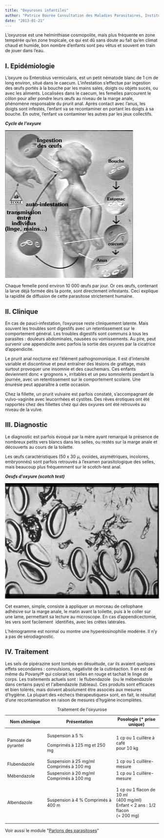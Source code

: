 ```yaml
---
title: "Oxyuroses infantiles"
author: "Patrice Bourée Consultation des Maladies Parasitaires, Institut Alfred Fournier Paris, France"
date: "2013-01-21"
---
```


<div class="teaser"><p>L’oxyurose est une helminthiase cosmopolite, mais plus fréquente en zone tempérée qu’en zone tropicale, ce qui est dû sans doute au fait qu’en climat chaud et humide, bon nombre d’enfants sont peu vêtus et souvent en train de jouer dans l’eau.</p></div>

## I. Epidémiologie

L’oxyure ou Enterobius vermicularis, est un petit nématode blanc de 1 cm de long environ, situé dans le caecum. L’infestation s’effectue par ingestion des œufs portés à la bouche par les mains sales, doigts ou objets sucés, ou avec les aliments. Localisées dans le caecum, les femelles parcourent le côlon pour aller pondre leurs œufs au niveau de la marge anale, phénomène responsable du prurit anal. Après contact avec l’anus, les doigts sont infestés, l’enfant va se recontaminer en portant les doigts à sa bouche. En outre, l’enfant va contaminer les autres par les jeux collectifs.

_**Cycle de l'oxyure**_


![](page-5-fig-2-0.jpg)


Chaque femelle pond environ 10 000 œufs par jour. Or ces œufs, contenant la larve déjà formée dès la ponte, sont directement infestants. Ceci explique la rapidité de diffusion de cette parasitose strictement humaine.

## II. Clinique

En cas de pauci-infestation, l’oxyurose reste cliniquement latente. Mais souvent les troubles sont digestifs avec un retentissement sur le comportement général. Les troubles digestifs sont communs à tous les parasites : douleurs abdominales, nausées ou vomissements. Au pire, peut survenir une appendicite avec parfois la sortie des oxyures par la cicatrice d’appendicite.

Le prurit anal nocturne est l’élément pathognomonique. Il est d’intensité variable et discontinue et peut entraîner des lésions de grattage, mais surtout provoquer une insomnie et des cauchemars. Ces enfants deviennent donc « grognons », irritables et un peu somnolents pendant la journée, avec un retentissement sur le comportement scolaire. Une énurésie peut apparaître à cette occasion.

Chez la fillette, un prurit vulvaire est parfois constaté, s’accompagnant de vulvo-vaginite avec leucorrhées et cystites. Des rêves érotiques ont été rapportés chez des fillettes chez qui des oxyures ont été retrouvés au niveau de la vulve.

## III. Diagnostic

Le diagnostic est parfois évoqué par la mère ayant remarqué la présence de nombreux petits vers blancs dans les selles, ou restés sur la marge anale et découverts au cours de la toilette.

Les œufs caractéristiques (50 x 30 µ, ovoïdes, asymétriques, incolores, embryonnés) sont parfois retrouvés à l’examen parasitologique des selles, mais beaucoup plus fréquemment sur le scotch-test anal.

_**Oeufs d'oxyure (scotch test)**_


![](page-6-fig-3-oeufs-d-oxyure-scotch-test.jpg)


Cet examen, simple, consiste à appliquer un morceau de cellophane adhésive sur la marge anale, le matin avant la toilette, puis à le coller sur une lame, permettant sa lecture au microscope. En cas d’appendicectomie, les vers sont facilement  identifiés, avec les crêtes latérales.

L’hémogramme est normal ou montre une hyperéosinophilie modérée. Il n’y a pas de sérodiagnostic.

## IV. Traitement

Les sels de pipérazine sont tombés en désuétude, car ils avaient quelques effets secondaires : convulsions, négativité de la cutiréaction. Il en est de même du Povanyl® qui colorait les selles en rouge et tachait le linge de corps. Les traitements actuels sont : le flubendazole  (ou le mébendazole dans certains pays) et l'albendazole (tableau). Ces produits sont efficaces et bien tolérés, mais doivent absolument être associés aux mesures d’hygiène. La plupart des «échecs thérapeutiques» sont, en fait, le résultat d’une recontamination en raison de mesures d’hygiène incomplètes.

<table>
<caption>Traitement de l'oxyurose</caption>

<thead>

<tr>

<th scope="col">Nom chimique</th>

<th scope="col">Présentation</th>

<th scope="col">Posologie  
(* prise unique)</th>

</tr>

</thead>

<tbody>

<tr>

<td>

Pamoate de pyrantel

</td>

<td>

Suspension à 5 %

Comprimés à 125 mg et 250 mg

</td>

<td>

1 cp ou 1 cuillère à café  
pour 10 kg

</td>

</tr>

<tr>

<td>Flubendazole</td>

<td>Suspension à 25 mg/ml  
Comprimés à 100 mg</td>

<td>1 cp ou 1 cuillère-mesure</td>

</tr>

<tr>

<td>Mébendazole</td>

<td>Suspension à 20 mg/ml  
Comprimés à 100 mg</td>

<td>1 cp ou 1 cuillère-mesure</td>

</tr>

<tr>

<td>Albendazole</td>

<td>Suspension à 4 %  
Comprimés à 400 m</td>

<td>

1 cp ou 1 flacon de 10 ml  
(400 mg/ml)  
Enfant < 2 ans : 1/2 flacon  
(= 200 mg)

</td>

</tr>

</tbody>

</table>

Voir aussi le module "[Parlons des parasitoses](http://devsante.org/modules-de-formation/examens-complementaires/parlons-des-parasitoses)"